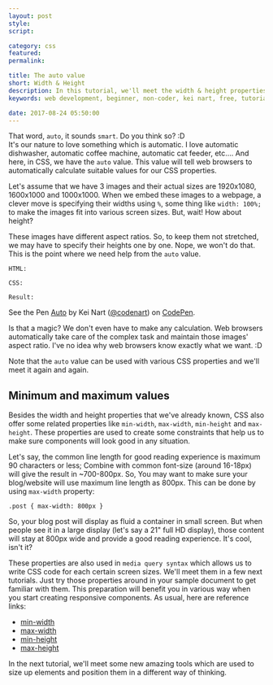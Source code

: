 ```yaml
---
layout: post
style:
script:

category: css
featured:
permalink:

title: The auto value
short: Width & Height
description: In this tutorial, we'll meet the width & height properties again and discuss more about them.<br> We'll start with a special and very useful value. It is the `auto` value.<br> Later, we'll talk about some related properties.
keywords: web development, beginner, non-coder, kei nart, free, tutorial, coding, programming, code nart, css, size, properties, width, height, min-width, max-width, min-height, max-height, auto

date: 2017-08-24 05:50:00
---
```


That word, `auto`, it sounds `smart`. Do you think so? :D  
It's our nature to love something which is automatic. I love automatic dishwasher,
automatic coffee machine, automatic cat feeder, etc.... And here, in CSS, we have
the `auto` value. This value will tell web browsers to automatically calculate
suitable values for our CSS properties.


Let's assume that we have 3 images and their actual sizes are 1920x1080, 1600x1000
and 1000x1000. When we embed these images to a webpage, a clever move is specifying
their widths using `%`, some thing like `width: 100%;` to make the images fit into
various screen sizes. But, wait! How about height?

These images have different aspect ratios. So, to keep them not stretched, we
may have to specify their heights one by one. Nope, we won't do that. This is
the point where we need help from the `auto` value.

`HTML:`
<script src="https://gist.github.com/codenart/e16739a33cd36cff313a8b242d4664aa.js">
</script>

`CSS:`
<script src="https://gist.github.com/codenart/ecf296dbbcc28a1b7107e056f061c242.js">
</script>

`Result:`

<p data-height="500" data-theme-id="light" data-slug-hash="rGqjjw"
   data-default-tab="result" data-user="codenart" data-embed-version="2"
   data-pen-title="Auto" class="codepen">
   See the Pen <a href="https://codepen.io/codenart/pen/rGqjjw/">Auto</a>
   by Kei Nart (<a href="https://codepen.io/codenart">@codenart</a>) on
   <a href="https://codepen.io">CodePen</a>.
</p>
<script async src="https://production-assets.codepen.io/assets/embed/ei.js"></script>

Is that a magic? We don't even have to make any calculation. Web browsers
automatically take care of the complex task and maintain those images' aspect
ratio. I've no idea why web browsers know exactly what we want. :D

Note that the `auto` value can be used with various CSS properties and we'll meet
it again and again.

## Minimum and maximum values

Besides the width and height properties that we've already known, CSS also offer
some related properties like `min-width`, `max-width`, `min-height` and `max-height`.
These properties are used to create some constraints that help us to make sure
components will look good in any situation.

Let's say, the common line length for good reading experience is maximum 90
characters or less; Combine with common font-size (around 16-18px) will give
the result in ~700-800px. So, You may want to make sure your blog/website will
use maximum line length as 800px. This can be
done by using `max-width` property:

`.post { max-width: 800px }`

So, your blog post will display as fluid a container in small screen. But when
people see it in a large display (let's say a 21" full HD display), those content
will stay at 800px wide and provide a good reading experience. It's cool, isn't it?

These properties are also used in `media query syntax` which allows us to write
CSS code for each certain screen sizes. We'll meet them in a few next tutorials.
Just try those properties around in your sample document to get familiar with
them. This preparation will benefit you in various way when you start creating
responsive components. As usual, here are reference links:

- [min-width](https://www.w3schools.com/cssref/pr_dim_min-width.asp "ext")
- [max-width](https://www.w3schools.com/cssref/pr_dim_max-width.asp "ext")
- [min-height](https://www.w3schools.com/cssref/pr_dim_min-height.asp "ext")
- [max-height](https://www.w3schools.com/cssref/pr_dim_max-height.asp "ext")

In the next tutorial, we'll meet some new amazing tools which are used to size
up elements and position them in a different way of thinking.
